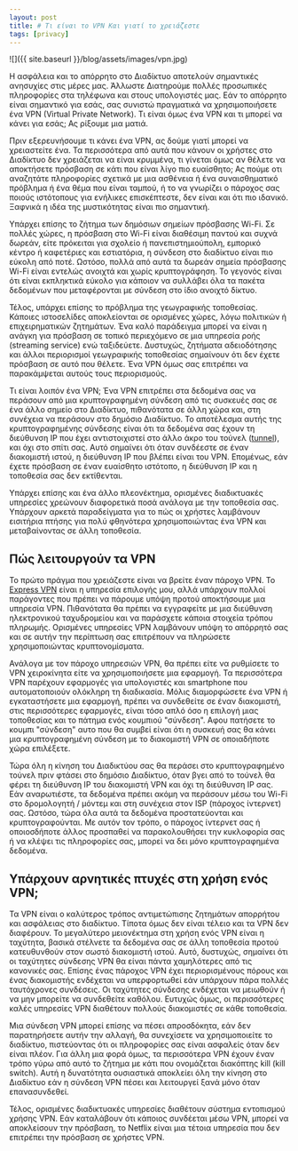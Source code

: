 ```yaml
---
layout: post
title: # Τι είναι το VPN Και γιατί το χρειάζεστε 
tags: [privacy]
---
```


![]({{ site.baseurl }}/blog/assets/images/vpn.jpg)





Η ασφάλεια και το απόρρητο στο Διαδίκτυο αποτελούν σημαντικές ανησυχίες στις μέρες μας. Άλλωστε Διατηρούμε πολλές προσωπικές πληροφορίες στα τηλέφωνα και στους υπολογιστές μας. Εάν το απόρρητο είναι σημαντικό για εσάς, σας συνιστώ πραγματικά να χρησιμοποιήσετε ένα VPN (Virtual Private Network). Τι είναι όμως ένα VPN και τι μπορεί να κάνει για εσάς; Ας ρίξουμε μια ματιά.
<!--more-->
Πριν εξερευνήσουμε τι κάνει ένα VPN, ας δούμε γιατί μπορεί να χρειαστείτε ένα. Τα περισσότερα από αυτά που κάνουν οι χρήστες στο Διαδίκτυο δεν χρειάζεται να είναι κρυμμένα, τι γίνεται όμως αν θέλετε να αποκτήσετε πρόσβαση σε κάτι που είναι λίγο πιο ευαίσθητο; Ας πούμε οτι αναζητάτε πληροφορίες σχετικά με μια ασθένεια ή ένα συναισθηματικό πρόβλημα ή ένα θέμα που είναι ταμπού, ή το να γνωρίζει ο πάροχος σας ποιούς ιστότοπους για ενήλικες επισκέπτεστε, δεν είναι και ότι πιο ιδανικό. Ξαφνικά η ιδέα της μυστικότητας είναι πιο σημαντική.

Υπάρχει επίσης το ζήτημα των δημόσιων σημείων πρόσβασης Wi-Fi. Σε πολλές χώρες, η πρόσβαση στο Wi-Fi είναι διαθέσιμη παντού και συχνά δωρεάν, είτε πρόκειται για σχολείο ή πανεπιστημιούπολη, εμπορικό κέντρο ή καφετέριες και εστιατόρια, η σύνδεση στο διαδίκτυο είναι πιο εύκολη από ποτέ. Ωστόσο, πολλά από αυτά τα δωρεάν σημεία πρόσβασης Wi-Fi είναι εντελώς ανοιχτά και χωρίς κρυπτογράφηση. Το γεγονός είναι ότι είναι εκπληκτικά εύκολο για κάποιον να συλλάβει όλα τα πακέτα δεδομένων που μεταφέρονται με σύνδεση στο ίδιο ανοιχτό δίκτυο. 

Τέλος, υπάρχει επίσης το πρόβλημα της γεωγραφικής τοποθεσίας. Κάποιες ιστοσελίδες αποκλείονται σε ορισμένες χώρες, λόγω πολιτικών ή επιχειρηματικών ζητημάτων. Ένα καλό παράδειγμα μπορεί να είναι η ανάγκη για πρόσβαση σε τοπικό περιεχόμενο σε μια υπηρεσία ροής (streaming service) ενώ ταξιδεύετε. Δυστυχώς, ζητήματα αδειοδότησης και άλλοι περιορισμοί γεωγραφικής τοποθεσίας σημαίνουν ότι δεν έχετε πρόσβαση σε αυτό που θέλετε. Ένα VPN όμως σας επιτρέπει να παρακάμψεται αυτούς  τους περιορισμούς.

Τι είναι λοιπόν ένα VPN; Ένα VPN επιτρέπει στα δεδομένα σας να περάσουν από μια κρυπτογραφημένη σύνδεση από τις συσκευές σας σε ένα άλλο σημείο στο Διαδίκτυο, πιθανότατα σε άλλη χώρα και, στη συνέχεια να περάσουν στο δημόσιο Διαδίκτυο. Το αποτέλεσμα αυτής της κρυπτογραφημένης σύνδεσης είναι ότι τα δεδομένα σας έχουν τη διεύθυνση IP που έχει αντιστοιχιστεί στο άλλο άκρο του τούνελ ([tunnel](https://www.techradar.com/news/vpn-tunnels-explained-how-to-keep-your-internet-data-secure)), και όχι στο σπίτι σας. Αυτό σημαίνει ότι όταν συνδέεστε σε έναν διακομιστή ιστού, η διεύθυνση IP που βλέπει είναι του VPN. Επομένως, εάν έχετε πρόσβαση σε έναν ευαίσθητο ιστότοπο, η διεύθυνση IP και η τοποθεσία σας δεν εκτίθενται. 

Υπάρχει επίσης και ένα άλλο πλεονέκτημα, ορισμένες διαδικτυακές υπηρεσίες χρεώνουν διαφορετικά ποσά ανάλογα με την τοποθεσία σας. Υπάρχουν αρκετά παραδείγματα για το πώς οι χρήστες λαμβάνουν εισιτήρια πτήσης για πολύ φθηνότερα χρησιμοποιώντας ένα VPN και μεταβαίνοντας σε άλλη τοποθεσία.

## Πώς λειτουργούν τα VPN

Το πρώτο πράγμα που χρειάζεστε είναι να βρείτε έναν πάροχο VPN. Το [Express VPN](https://www.expressvpn.com/) είναι η υπηρεσία επιλογής μου, αλλά υπάρχουν πολλοί παράγοντες που πρέπει να πάρουμε υπόψη προτού αποκτήσουμε μια υπηρεσία VPN. Πιθανότατα θα πρέπει να εγγραφείτε με μια διεύθυνση ηλεκτρονικού ταχυδρομείου και να παράσχετε κάποια στοιχεία τρόπου πληρωμής. Ορισμένες υπηρεσίες VPN λαμβάνουν υπόψη το απόρρητό σας και σε αυτήν την περίπτωση σας επιτρέπουν να πληρώσετε χρησιμοποιώντας κρυπτονομίσματα.

Ανάλογα με τον πάροχο υπηρεσιών VPN, θα πρέπει είτε να ρυθμίσετε το VPN χειροκίνητα είτε να χρησιμοποιήσετε μια εφαρμογή. Τα περισσότερα VPN παρέχουν εφαρμογές για υπολογιστές και smartphone που αυτοματοποιούν ολόκληρη τη διαδικασία. Μόλις διαμορφώσετε ένα VPN ή εγκαταστήσετε μια εφαρμογή, πρέπει να συνδεθείτε σε έναν διακομιστή, στις περισσότερες εφαρμογές, είναι τόσο απλό όσο η επιλογή μιας τοποθεσίας και το πάτημα ενός κουμπιού "σύνδεση". Αφου πατήσετε το κουμπι "σύνδεση" αυτο που θα συμβεί  είναι ότι η συσκευή σας θα κάνει μια κρυπτογραφημένη σύνδεση με το διακομιστή VPN σε οποιαδήποτε χώρα επιλέξετε. 

Τώρα όλη η κίνηση του Διαδικτύου σας θα περάσει στο κρυπτογραφημένο τούνελ πριν φτάσει στο δημόσιο Διαδίκτυο, όταν βγει από το τούνελ θα φέρει τη διεύθυνση IP του διακομιστή VPN και όχι τη διεύθυνση IP σας. Εάν αναρωτιέστε, τα δεδομένα πρέπει ακόμη να περάσουν μέσω του Wi-Fi στο δρομολογητή / μόντεμ και στη συνέχεια στον ISP (πάροχος ίντερνετ) σας. Ωστόσο, τώρα όλα αυτά τα δεδομένα προστατεύονται και κρυπτογραφούνται. Με αυτόν τον τρόπο, ο πάροχος ίντερνετ σας ή οποιοσδήποτε άλλος προσπαθεί να παρακολουθήσει την κυκλοφορία σας ή να κλέψει τις πληροφορίες σας, μπορεί να δει μόνο κρυπτογραφημένα δεδομένα.

## Υπάρχουν αρνητικές πτυχές στη χρήση ενός VPN;

Τα VPN είναι ο καλύτερος τρόπος αντιμετώπισης ζητημάτων απορρήτου και ασφάλειας στο διαδίκτυο. Τίποτα όμως δεν είναι τέλειο και τα VPN δεν διαφέρουν. Το μεγαλύτερο μειονέκτημα στη χρήση ενός VPN είναι η ταχύτητα, βασικά στέλνετε τα δεδομένα σας σε άλλη τοποθεσία προτού κατευθυνθούν στον σωστό διακομιστή ιστού. Αυτό, δυστυχώς, σημαίνει ότι οι ταχύτητες σύνδεσης VPN θα είναι πάντα χαμηλότερες από τις κανονικές σας. Επίσης ένας πάροχος VPN έχει περιορισμένους πόρους και ένας διακομιστής ενδέχεται να υπερφορτωθεί εάν υπάρχουν πάρα πολλές ταυτόχρονες συνδέσεις. Οι ταχύτητες σύνδεσης ενδέχεται να μειωθούν ή να μην μπορείτε να συνδεθείτε καθόλου. Ευτυχώς όμως, οι περισσότερες καλές υπηρεσίες VPN διαθέτουν πολλούς διακομιστές σε κάθε τοποθεσία.

Μια σύνδεση VPN μπορεί επίσης να πέσει απροσδόκητα, εάν δεν παρατηρήσετε αυτήν την αλλαγή, θα συνεχίσετε να χρησιμοποιείτε το διαδίκτυο, πιστεύοντας ότι οι πληροφορίες σας είναι ασφαλείς όταν δεν είναι πλέον. Για άλλη μια φορά όμως, τα περισσότερα VPN έχουν έναν τρόπο γύρω από αυτό το ζήτημα με κάτι που ονομάζεται διακόπτης kill (kill switch). Αυτή η δυνατότητα ουσιαστικά αποκλείει όλη την κίνηση στο Διαδίκτυο εάν η σύνδεση VPN πέσει και λειτουργεί ξανά μόνο όταν επανασυνδεθεί.

Τέλος, ορισμένες διαδικτυακές υπηρεσίες διαθέτουν σύστημα εντοπισμού χρήσης VPN. Εάν καταλάβουν ότι κάποιος συνδέεται μέσω VPN, μπορεί να αποκλείσουν την πρόσβαση, το Netflix είναι μια τέτοια υπηρεσία που δεν επιτρέπει την πρόσβαση σε χρήστες VPN.